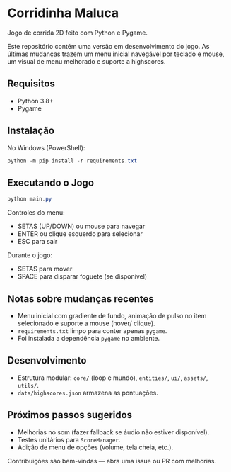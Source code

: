 # Corridinha Maluca

Jogo de corrida 2D feito com Python e Pygame.

Este repositório contém uma versão em desenvolvimento do jogo. As últimas mudanças trazem um menu inicial navegável por teclado e mouse, um visual de menu melhorado e suporte a highscores.

## Requisitos

- Python 3.8+
- Pygame

## Instalação

No Windows (PowerShell):

```powershell
python -m pip install -r requirements.txt
```

## Executando o Jogo

```powershell
python main.py
```

Controles do menu:
- SETAS (UP/DOWN) ou mouse para navegar
- ENTER ou clique esquerdo para selecionar
- ESC para sair

Durante o jogo:
- SETAS para mover
- SPACE para disparar foguete (se disponível)

## Notas sobre mudanças recentes
- Menu inicial com gradiente de fundo, animação de pulso no item selecionado e suporte a mouse (hover/ clique).
- `requirements.txt` limpo para conter apenas `pygame`.
- Foi instalada a dependência `pygame` no ambiente.

## Desenvolvimento
- Estrutura modular: `core/` (loop e mundo), `entities/`, `ui/`, `assets/`, `utils/`.
- `data/highscores.json` armazena as pontuações.

## Próximos passos sugeridos
- Melhorias no som (fazer fallback se áudio não estiver disponível).
- Testes unitários para `ScoreManager`.
- Adição de menu de opções (volume, tela cheia, etc.).

Contribuições são bem-vindas — abra uma issue ou PR com melhorias.